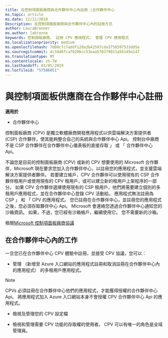```yaml
---
title: 在控制項面板廠商與合作夥伴中心內註冊 |合作夥伴中心
ms.topic: article
ms.date: 12/11/2018
Description: 在控制項面板廠商與合作夥伴中心內的註冊方式
author: LauraBrenner
ms.author: labrenne
keywords: 控制面板廠商、 註冊 CPV 應用程式、 管理 CPV 應用程式
ms.localizationpriority: medium
ms.openlocfilehash: 7d00cfc7addf120a3b42597cda3758597533dd5e
ms.sourcegitcommit: 4c34d6fcaf020bcc53eaa5f0379011a56149a14f
ms.translationtype: MT
ms.contentlocale: zh-TW
ms.lasthandoff: 03/05/2019
ms.locfileid: "57586051"
---
```

# <a name="enroll-in-partner-center-as-a-control-panel-vendor"></a>與控制項面板供應商在合作夥伴中心註冊

**適用於**

- 合作夥伴中心

控制面板廠商 (CPV) 是獨立軟體廠商開發應用程式以供雲端解決方案提供者 (CSP) 合作夥伴，使其能夠整合自己的系統與合作夥伴中心 Api。 控制台中廠商不是 CSP 合作夥伴在合作夥伴中心儀表板的直接存取 」 或 「 合作夥伴中心 Api。

不論您是目前的控制面板廠商 (CPV) 或新的 CPV 想要使用的 Microsoft 合作夥伴，Microsoft 現在要求您加入合作夥伴中心，以註冊您的應用程式，並支援雲端解決方案提供者夥伴。 若要建立帳戶，CPV 合作夥伴可以使用現有的 CSP 合作夥伴租用戶或使用現有的 CPV 租用戶，或可以建立新的租用戶上架程序的一部分。 如果 CPV 合作夥伴選擇使用現有的 CSP 租用戶，他們將需要建立個別的多租用戶應用程式，並在合作夥伴中心登錄 CPV 活動給。 應用程式無法註冊為 CSP 」 和 「 CPV 的應用程式。 您已註冊在合作夥伴中心，並註冊您的應用程式之後，您必須存取夥伴中心 Api。  Microsoft 會連絡您透過合作夥伴中心通知您的沙箱資訊。 如果，不過，您已經有沙箱帳戶，繼續使用它。 您不需要新的沙箱。   

檢閱[Microsoft 控制項面板廠商協議](https://go.microsoft.com/fwlink/?linkid=2055198)


## <a name="working-in-partner-center"></a>在合作夥伴中心內的工作
一旦您已在合作夥伴中心 CPV 體驗中註冊，並接受 CPV 協議，您可以：

- 管理 （新增至 Azure 入口網站的應用程式註冊和取消註冊在合作夥伴中心內的應用程式） 的多租用戶應用程式。

>[!Note] 
>CPVs 必須註冊在合作夥伴中心他們的應用程式，才能獲得授權的合作夥伴中心 Api。 將應用程式加入 Azure 入口網站本身不會授權 CPV 合作夥伴中心 Api 的應用程式。 

- 檢視及管理您的 CPV 設定檔 

- 檢視和管理需要 CPV 功能的存取權的使用者。 CPV 可以有唯一的角色是全域管理員。


